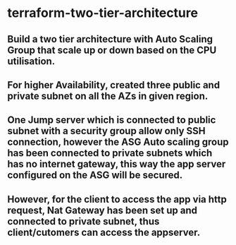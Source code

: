 # terraform-two-tier-architecture
## Build a two tier architecture with Auto Scaling Group that scale up or down based on the CPU utilisation.

## For higher Availability, created three public and private subnet on all the AZs in given region. 
## One Jump server which is connected to public subnet with  a security group allow only SSH connection, however the ASG Auto scaling group has been connected to private subnets which has no internet gateway, this way the app server configured on the ASG will be secured.
## However, for the client to access the app via http request, Nat Gateway has been set up and connected to private subnet, thus client/cutomers can access the appserver.
